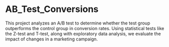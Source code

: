 # AB_Test_Conversions
This project analyzes an A/B test to determine whether the test group outperforms the control group in conversion rates. Using statistical tests like the Z-test and T-test, along with exploratory data analysis, we evaluate the impact of changes in a marketing campaign.
